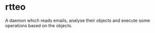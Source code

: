 # rtteo
A daemon which reads emails, analyse their objects and execute some operations based on the objects.
